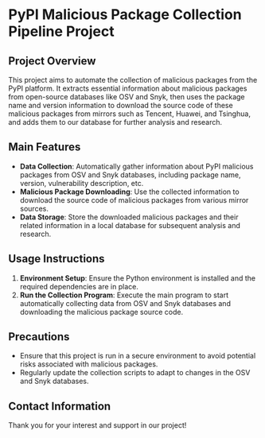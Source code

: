 
# PyPI Malicious Package Collection Pipeline Project

## Project Overview

This project aims to automate the collection of malicious packages from the PyPI platform. It extracts essential information about malicious packages from open-source databases like OSV and Snyk, then uses the package name and version information to download the source code of these malicious packages from mirrors such as Tencent, Huawei, and Tsinghua, and adds them to our database for further analysis and research.

## Main Features

- **Data Collection**: Automatically gather information about PyPI malicious packages from OSV and Snyk databases, including package name, version, vulnerability description, etc.
- **Malicious Package Downloading**: Use the collected information to download the source code of malicious packages from various mirror sources.
- **Data Storage**: Store the downloaded malicious packages and their related information in a local database for subsequent analysis and research.

## Usage Instructions

1. **Environment Setup**: Ensure the Python environment is installed and the required dependencies are in place.
3. **Run the Collection Program**: Execute the main program to start automatically collecting data from OSV and Snyk databases and downloading the malicious package source code.

## Precautions

- Ensure that this project is run in a secure environment to avoid potential risks associated with malicious packages.
- Regularly update the collection scripts to adapt to changes in the OSV and Snyk databases.

## Contact Information

Thank you for your interest and support in our project!
